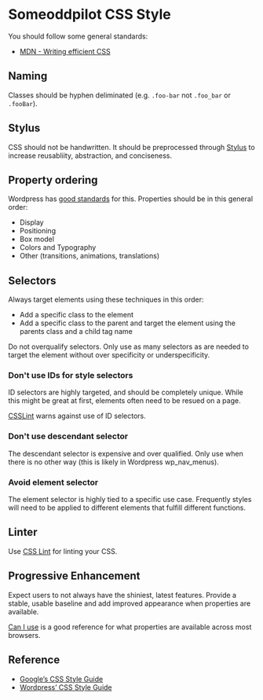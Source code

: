 # Someoddpilot CSS Style

You should follow some general standards:

* [MDN - Writing efficient CSS][refMDNCSS]

## Naming

Classes should be hyphen deliminated (e.g. `.foo-bar` not `.foo_bar` or `.fooBar`).

## Stylus

CSS should not be handwritten. It should be preprocessed through [Stylus](http://learnboost.github.io/stylus/) to increase reusabliity, abstraction, and conciseness.

## Property ordering

Wordpress has [good standards][wpCSS] for this. Properties should be in this general order:

* Display
* Positioning
* Box model
* Colors and Typography
* Other (transitions, animations, translations)

## Selectors

Always target elements using these techniques in this order:

* Add a specific class to the element
* Add a specific class to the parent and target the element using the parents class and a child tag name

Do not overqualify selectors. Only use as many selectors as are needed to target the element without over specificity or underspecificity.

### Don't use IDs for style selectors

ID selectors are highly targeted, and should be completely unique. While this might be great at first, elements often need to be resued on a page.

[CSSLint][cssLintID] warns against use of ID selectors.

### Don't use descendant selector

The descendant selector is expensive and over qualified. Only use when there is no other way (this is likely in Wordpress wp_nav_menus).

### Avoid element selector

The element selector is highly tied to a specific use case. Frequently styles will need to be applied to different elements that fulfill different functions.

## Linter

Use [CSS Lint][cssLint] for linting your CSS.

## Progressive Enhancement

Expect users to not always have the shiniest, latest features. Provide a stable, usable baseline and add improved appearance when properties are available.

[Can I use](http://caniuse.com/) is a good reference for what properties are available across most browsers.

## Reference

* [Google’s CSS Style Guide](https://google-styleguide.googlecode.com/svn/trunk/htmlcssguide.xml)
* [Wordpress’ CSS Style Guide](http://make.wordpress.org/core/handbook/coding-standards/css/)

 [cssLint]: http://csslint.net/about.html
 [cssLintID]: https://github.com/stubbornella/csslint/wiki/Disallow-IDs-in-selectors
 [wpCSS]: http://make.wordpress.org/core/handbook/coding-standards/css/#property-ordering
 [refMDNCSS]: https://developer.mozilla.org/en-US/docs/Web/Guide/CSS/Writing_efficient_CSS
 [bootstrap]: https://github.com/twbs/bootstrap
 [bootstrapSass]: https://github.com/twbs/bootstrap-sass

